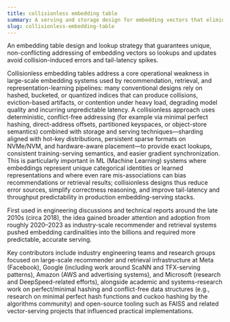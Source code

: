 ```yaml
---
title: collisionless embedding table
summary: A serving and storage design for embedding vectors that eliminates hash collisions and contention to ensure accurate, low-latency retrieval at extreme scale.
slug: collisionless-embedding-table
---
```


An embedding table design and lookup strategy that guarantees unique, non-conflicting addressing of embedding vectors so lookups and updates avoid collision-induced errors and tail-latency spikes.

Collisionless embedding tables address a core operational weakness in large-scale embedding systems used by recommendation, retrieval, and representation-learning pipelines: many conventional designs rely on hashed, bucketed, or quantized indices that can produce collisions, eviction-based artifacts, or contention under heavy load, degrading model quality and incurring unpredictable latency. A collisionless approach uses deterministic, conflict-free addressing (for example via minimal perfect hashing, direct-address offsets, partitioned keyspaces, or object-store semantics) combined with storage and serving techniques—sharding aligned with hot-key distributions, persistent sparse formats on NVMe/NVM, and hardware-aware placement—to provide exact lookups, consistent training-serving semantics, and easier gradient synchronization. This is particularly important in ML (Machine Learning) systems where embeddings represent unique categorical identities or learned representations and where even rare mis-associations can bias recommendations or retrieval results; collisionless designs thus reduce error sources, simplify correctness reasoning, and improve tail-latency and throughput predictability in production embedding-serving stacks.

First used in engineering discussions and technical reports around the late 2010s (circa 2018), the idea gained broader attention and adoption from roughly 2020–2023 as industry-scale recommender and retrieval systems pushed embedding cardinalities into the billions and required more predictable, accurate serving.

Key contributors include industry engineering teams and research groups focused on large-scale recommender and retrieval infrastructure at Meta (Facebook), Google (including work around ScaNN and TFX-serving patterns), Amazon (AWS and advertising systems), and Microsoft (research and DeepSpeed-related efforts), alongside academic and systems-research work on perfect/minimal hashing and conflict-free data structures (e.g., research on minimal perfect hash functions and cuckoo hashing by the algorithms community) and open-source tooling such as FAISS and related vector-serving projects that influenced practical implementations.